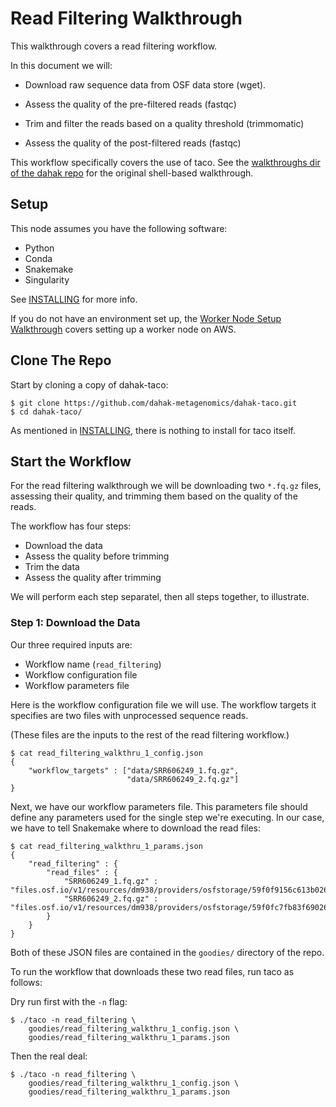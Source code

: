 # Read Filtering Walkthrough

This walkthrough covers a read filtering workflow. 

In this document we will:

* Download raw sequence data from OSF data store (wget).

* Assess the quality of the pre-filtered reads (fastqc)

* Trim and filter the reads based on a quality threshold (trimmomatic)

* Assess the quality of the post-filtered reads (fastqc)

This workflow specifically covers the use of taco.
See the [walkthroughs dir of the dahak repo](https://github.com/dahak-metagenomics/dahak/tree/master/workflows/read_filtering)
for the original shell-based walkthrough.

## Setup

This node assumes you have the following software:

* Python
* Conda
* Snakemake
* Singularity

See [INSTALLING](/INSTALLING.md) for more info.

If you do not have an environment set up, the 
[Worker Node Setup Walkthrough](setup.md)
covers setting up a worker node on AWS.

## Clone The Repo

Start by cloning a copy of dahak-taco:

```
$ git clone https://github.com/dahak-metagenomics/dahak-taco.git
$ cd dahak-taco/
```

As mentioned in [INSTALLING](/INSTALLING.md),
there is nothing to install for taco itself.

## Start the Workflow

For the read filtering walkthrough we will be downloading
two `*.fq.gz` files, assessing their quality,
and trimming them based on the quality of the reads.

The workflow has four steps:

* Download the data
* Assess the quality before trimming
* Trim the data
* Assess the quality after trimming

We will perform each step separatel,
then all steps together, to illustrate.

### Step 1: Download the Data

Our three required inputs are:

* Workflow name (`read_filtering`)
* Workflow configuration file
* Workflow parameters file

Here is the workflow configuration file we will use.
The workflow targets it specifies are two files with 
unprocessed sequence reads.

(These files are the inputs to the rest of the 
read filtering workflow.)

```
$ cat read_filtering_walkthru_1_config.json
{
    "workflow_targets" : ["data/SRR606249_1.fq.gz",
                          "data/SRR606249_2.fq.gz"]
}
```

Next, we have our workflow parameters file.
This parameters file should define any parameters
used for the single step we're executing.
In our case, we have to tell Snakemake 
where to download the read files:

```
$ cat read_filtering_walkthru_1_params.json
{
    "read_filtering" : {
        "read_files" : {
            "SRR606249_1.fq.gz" : "files.osf.io/v1/resources/dm938/providers/osfstorage/59f0f9156c613b026430dbc7",
            "SRR606249_2.fq.gz" : "files.osf.io/v1/resources/dm938/providers/osfstorage/59f0fc7fb83f69026076be47"
        }
    }
}
```

Both of these JSON files are contained in the 
`goodies/` directory of the repo.

To run the workflow that downloads these two
read files, run taco as follows:

Dry run first with the `-n` flag:

```
$ ./taco -n read_filtering \
    goodies/read_filtering_walkthru_1_config.json \
    goodies/read_filtering_walkthru_1_params.json
```

Then the real deal:

```
$ ./taco -n read_filtering \
    goodies/read_filtering_walkthru_1_config.json \
    goodies/read_filtering_walkthru_1_params.json
```


